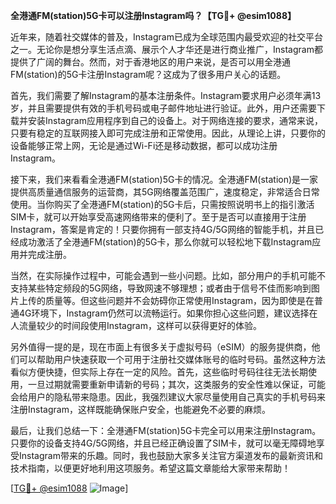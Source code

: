 **全港通FM(station)5G卡可以注册Instagram吗？【TG💪+ @esim1088】**

近年来，随着社交媒体的普及，Instagram已成为全球范围内最受欢迎的社交平台之一。无论你是想分享生活点滴、展示个人才华还是进行商业推广，Instagram都提供了广阔的舞台。然而，对于香港地区的用户来说，是否可以用全港通FM(station)的5G卡注册Instagram呢？这成为了很多用户关心的话题。

首先，我们需要了解Instagram的基本注册条件。Instagram要求用户必须年满13岁，并且需要提供有效的手机号码或电子邮件地址进行验证。此外，用户还需要下载并安装Instagram应用程序到自己的设备上。对于网络连接的要求，通常来说，只要有稳定的互联网接入即可完成注册和正常使用。因此，从理论上讲，只要你的设备能够正常上网，无论是通过Wi-Fi还是移动数据，都可以成功注册Instagram。

接下来，我们来看看全港通FM(station)5G卡的情况。全港通FM(station)是一家提供高质量通信服务的运营商，其5G网络覆盖范围广，速度稳定，非常适合日常使用。当你购买了全港通FM(station)的5G卡后，只需按照说明书上的指引激活SIM卡，就可以开始享受高速网络带来的便利了。至于是否可以直接用于注册Instagram，答案是肯定的！只要你拥有一部支持4G/5G网络的智能手机，并且已经成功激活了全港通FM(station)的5G卡，那么你就可以轻松地下载Instagram应用并完成注册。

当然，在实际操作过程中，可能会遇到一些小问题。比如，部分用户的手机可能不支持某些特定频段的5G网络，导致网速不够理想；或者由于信号不佳而影响到图片上传的质量等。但这些问题并不会妨碍你正常使用Instagram，因为即使是在普通4G环境下，Instagram仍然可以流畅运行。如果你担心这些问题，建议选择在人流量较少的时间段使用Instagram，这样可以获得更好的体验。

另外值得一提的是，现在市面上有很多关于虚拟号码（eSIM）的服务提供商，他们可以帮助用户快速获取一个可用于注册社交媒体账号的临时号码。虽然这种方法看似方便快捷，但实际上存在一定的风险。首先，这些临时号码往往无法长期使用，一旦过期就需要重新申请新的号码；其次，这类服务的安全性难以保证，可能会给用户的隐私带来隐患。因此，我强烈建议大家尽量使用自己真实的手机号码来注册Instagram，这样既能确保账户安全，也能避免不必要的麻烦。

最后，让我们总结一下：全港通FM(station)5G卡完全可以用来注册Instagram。只要你的设备支持4G/5G网络，并且已经正确设置了SIM卡，就可以毫无障碍地享受Instagram带来的乐趣。同时，我也鼓励大家多关注官方渠道发布的最新资讯和技术指南，以便更好地利用这项服务。希望这篇文章能给大家带来帮助！

[[TG💪+ @esim1088](https://t.me/s/esim1088) ![Image](https://i.postimg.cc/4NQfJmqS/Snipaste-2025-05-13-00-14-12.png)]